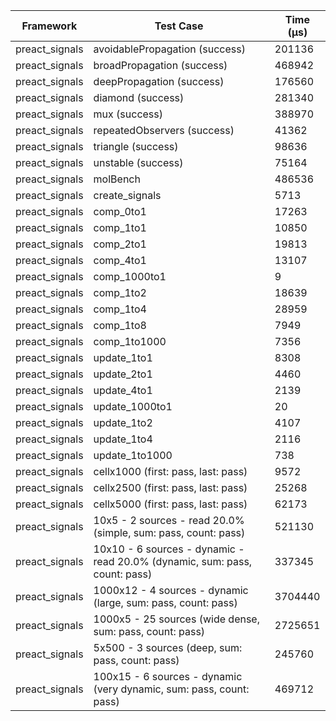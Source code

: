 | Framework | Test Case | Time (μs) |
| --- | --- | --- |
| preact_signals | avoidablePropagation (success) | 201136 |
| preact_signals | broadPropagation (success) | 468942 |
| preact_signals | deepPropagation (success) | 176560 |
| preact_signals | diamond (success) | 281340 |
| preact_signals | mux (success) | 388970 |
| preact_signals | repeatedObservers (success) | 41362 |
| preact_signals | triangle (success) | 98636 |
| preact_signals | unstable (success) | 75164 |
| preact_signals | molBench | 486536 |
| preact_signals | create_signals | 5713 |
| preact_signals | comp_0to1 | 17263 |
| preact_signals | comp_1to1 | 10850 |
| preact_signals | comp_2to1 | 19813 |
| preact_signals | comp_4to1 | 13107 |
| preact_signals | comp_1000to1 | 9 |
| preact_signals | comp_1to2 | 18639 |
| preact_signals | comp_1to4 | 28959 |
| preact_signals | comp_1to8 | 7949 |
| preact_signals | comp_1to1000 | 7356 |
| preact_signals | update_1to1 | 8308 |
| preact_signals | update_2to1 | 4460 |
| preact_signals | update_4to1 | 2139 |
| preact_signals | update_1000to1 | 20 |
| preact_signals | update_1to2 | 4107 |
| preact_signals | update_1to4 | 2116 |
| preact_signals | update_1to1000 | 738 |
| preact_signals | cellx1000 (first: pass, last: pass) | 9572 |
| preact_signals | cellx2500 (first: pass, last: pass) | 25268 |
| preact_signals | cellx5000 (first: pass, last: pass) | 62173 |
| preact_signals | 10x5 - 2 sources - read 20.0% (simple, sum: pass, count: pass) | 521130 |
| preact_signals | 10x10 - 6 sources - dynamic - read 20.0% (dynamic, sum: pass, count: pass) | 337345 |
| preact_signals | 1000x12 - 4 sources - dynamic (large, sum: pass, count: pass) | 3704440 |
| preact_signals | 1000x5 - 25 sources (wide dense, sum: pass, count: pass) | 2725651 |
| preact_signals | 5x500 - 3 sources (deep, sum: pass, count: pass) | 245760 |
| preact_signals | 100x15 - 6 sources - dynamic (very dynamic, sum: pass, count: pass) | 469712 |
